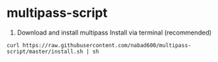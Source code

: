 # multipass-script
1. Download and install multipass 
   Install via terminal (recommended)

  `curl https://raw.githubusercontent.com/nabad600/multipass-script/master/install.sh | sh`
